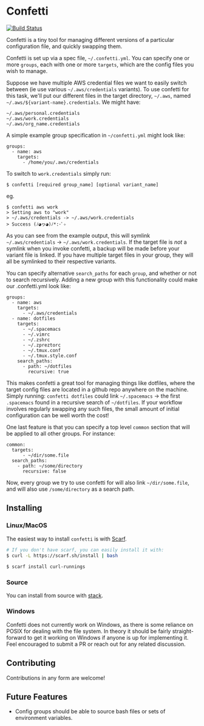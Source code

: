 Confetti
==========

[![Build Status](https://travis-ci.org/aviaviavi/confetti.svg?branch=master)](https://travis-ci.org/aviaviavi/confetti)

Confetti is a tiny tool for managing different versions of a particular
configuration file, and quickly swapping them.<br />

Confetti is set up via a spec file, `~/.confetti.yml`. 
You can specify one or more `groups`, each with one or more `targets`, 
which are the config files you wish to manage. 

Suppose we have multiple AWS credential files we want to easily switch between (ie use various `~/.aws/credentials`
variants). To use confetti for this task, we'll put our different files in the target directory, `~/.aws`, 
named `~/.aws/${variant-name}.credentials`. We might have:

```
~/.aws/personal.credentials
~/.aws/work.credentials
~/.aws/org_name.credentials
```

A simple example group specification in `~/confetti.yml` might look like:
```
groups:
  - name: aws
    targets:
      - /home/you/.aws/credentials
```

To switch to `work.credentials` simply run: 
```
$ confetti [required group_name] [optional variant_name]
```
eg.
```
$ confetti aws work
> Setting aws to "work"
> ~/.aws/credentials -> ~/.aws/work.credentials
> Success (ﾉ◕ヮ◕)ﾉ*:･ﾟ✧
```

As you can see from the example output,
this will symlink `~/.aws/credentials` -> `~/.aws/work.credentials`. If the target file is 
_not_ a symlink when you invoke confetti, a backup will be made before your variant file is 
linked. If you have multiple target files in your group, they will all be symlinked to their
respective variants.

You can specify alternative `search_paths` for each `group`, and whether or not to search recursively.
Adding a new group with this functionality could make our .confetti.yml look like:

```
groups:
  - name: aws
    targets:
      - ~/.aws/credentials
  - name: dotfiles
    targets:
      - ~/.spacemacs
      - ~/.vimrc
      - ~/.zshrc
      - ~/.zpreztorc
      - ~/.tmux.conf
      - ~/.tmux.style.conf
    search_paths:
      - path: ~/dotfiles
        recursive: true
```

This makes confetti a great tool for managing things like dotfiles, where the target config files
are located in a github repo anywhere on the machine. Simply running:
`confetti dotfiles` could link `~/.spacemacs` -> the first `.spacemacs` found in a recursive search of
`~/dotfiles`. If your workflow involves regularly swapping any such files, the small amount of 
initial configuration can be well worth the cost!

One last feature is that you can specify a top level `common` section that will 
be applied to all other groups. For instance:

```
common:
  targets:
      - ~/dir/some.file
  search_paths:
    - path: ~/some/directory
      recursive: false
```

Now, every group we try to use confetti for will also link `~/dir/some.file`, and
will also use `/some/directory` as a search path.

## Installing

### Linux/MacOS

The easiest way to install `confetti` is with [Scarf](https://scarf.sh).

```bash
# If you don't have scarf, you can easily install it with:
$ curl -L https://scarf.sh/install | bash
 
$ scarf install curl-runnings
```

### Source

You can install from source with [stack](https://docs.haskellstack.org/en/stable/README/).

### Windows

Confetti does not currently work on Windows, as there is some reliance on POSIX
for dealing with the file system. In theory it should be fairly straight-forward to
get it working on Windows if anyone is up for implementing it. Feel encouraged to submit a PR
or reach out for any related discussion.

## Contributing

Contributions in any form are welcome!

## Future Features

* Config groups should be able to source bash files or sets of environment variables.
